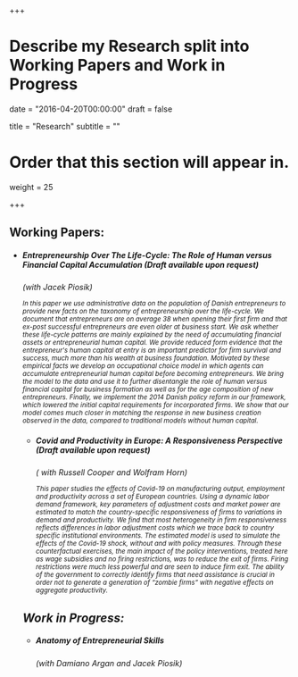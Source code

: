 +++
# Describe my Research split into Working Papers and Work in Progress

date = "2016-04-20T00:00:00"
draft = false

title = "Research"
subtitle = ""

# Order that this section will appear in.
weight = 25

+++

<h2>Working Papers:</h2>
<ul><li><h5> Entrepreneurship Over The Life-Cycle: The Role of Human versus Financial Capital Accumulation <i>(Draft available upon request)<i> </h5> (<i>with Jacek Piosik</i>)
<p><small> In this paper we use administrative data on the population of Danish entrepreneurs to provide new facts on the taxonomy of entrepreneurship over the life-cycle. We document that entrepreneurs are on average 38 when opening their first firm and that ex-post successful entrepreneurs are even older at business start. We ask whether these life-cycle patterns are mainly explained by the need of accumulating financial assets or entrepreneurial human capital. We provide reduced form evidence that the entrepreneur's human capital at entry is an important predictor for firm survival and success, much more than his wealth at business foundation.  Motivated by these empirical facts we develop an occupational choice model in which agents can accumulate entrepreneurial human capital before becoming entrepreneurs. We bring the model to the data and use it to further disentangle the role of human versus financial capital for business formation as well as for the age composition of new entrepreneurs. Finally, we implement the 2014 Danish policy reform in our framework, which lowered the initial capital requirements for incorporated firms. We show that our model comes much closer in matching the response in new business creation observed in the data, compared to traditional models without human capital.</small></p>

<ul><li><p><h5>Covid and Productivity in Europe: A Responsiveness Perspective <i>(Draft available upon request)</h5>  </h5> (<i> with Russell Cooper and Wolfram Horn</i>)
<p><small> This paper studies the effects of Covid-19 on manufacturing output, employment and productivity across a set of European countries. Using a dynamic labor demand framework, key parameters of adjustment costs and market power are estimated to match the country-specific responsiveness of firms to variations in demand and productivity. We find that most heterogeneity in firm responsiveness reflects differences in labor adjustment costs which we trace back to country specific institutional environments. The estimated model is used to simulate the effects of the Covid-19 shock, without and with policy measures. Through these counterfactual exercises, the main impact of the policy interventions, treated here as wage subsidies and no firing restrictions, was to reduce the exit of firms. Firing restrictions were much less powerful and are seen to induce firm exit. The ability of the government to correctly identify firms that need assistance is crucial in order not to generate a generation of “zombie firms” with negative effects on aggregate productivity.</small></p></li></ul>

<h2>Work in Progress:</h2>

<ul><li><p><h5>Anatomy of Entrepreneurial Skills</h5>
(<i>with Damiano Argan and Jacek Piosik</i>)</p></li></ul>
